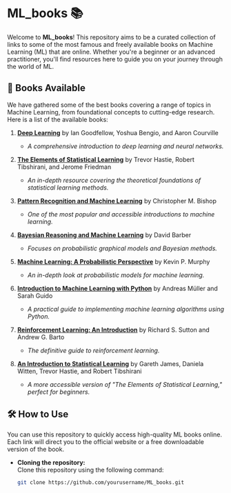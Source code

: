 # ML_books 📚

Welcome to **ML_books**! This repository aims to be a curated collection of links to some of the most famous and freely available books on Machine Learning (ML) that are online. Whether you're a beginner or an advanced practitioner, you'll find resources here to guide you on your journey through the world of ML.

## 📖 Books Available

We have gathered some of the best books covering a range of topics in Machine Learning, from foundational concepts to cutting-edge research. Here is a list of the available books:

1. **[Deep Learning](https://www.deeplearningbook.org/)** by Ian Goodfellow, Yoshua Bengio, and Aaron Courville  
   - *A comprehensive introduction to deep learning and neural networks.*
   
2. **[The Elements of Statistical Learning](https://web.stanford.edu/~hastie/ElemStatLearn/)** by Trevor Hastie, Robert Tibshirani, and Jerome Friedman  
   - *An in-depth resource covering the theoretical foundations of statistical learning methods.*

3. **[Pattern Recognition and Machine Learning](https://www.springer.com/gp/book/9780387310732)** by Christopher M. Bishop  
   - *One of the most popular and accessible introductions to machine learning.*

4. **[Bayesian Reasoning and Machine Learning](http://web4.cs.ucl.ac.uk/staff/D.Barber/pmwiki/pmwiki.php?n=Brml.Online)** by David Barber  
   - *Focuses on probabilistic graphical models and Bayesian methods.*

5. **[Machine Learning: A Probabilistic Perspective](https://probml.github.io/pml-book/)** by Kevin P. Murphy  
   - *An in-depth look at probabilistic models for machine learning.*

6. **[Introduction to Machine Learning with Python](https://github.com/amueller/introduction_to_ml_with_python)** by Andreas Müller and Sarah Guido  
   - *A practical guide to implementing machine learning algorithms using Python.*

7. **[Reinforcement Learning: An Introduction](http://incompleteideas.net/book/the-book-2nd.html)** by Richard S. Sutton and Andrew G. Barto  
   - *The definitive guide to reinforcement learning.*

8. **[An Introduction to Statistical Learning](https://www.statlearning.com/)** by Gareth James, Daniela Witten, Trevor Hastie, and Robert Tibshirani  
   - *A more accessible version of "The Elements of Statistical Learning," perfect for beginners.*

## 🛠 How to Use

You can use this repository to quickly access high-quality ML books online. Each link will direct you to the official website or a free downloadable version of the book.

- **Cloning the repository:**  
  Clone this repository using the following command:  
  ```bash
  git clone https://github.com/yourusername/ML_books.git

